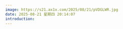 ```yaml
---
image: https://s21.ax1x.com/2025/08/21/pVDGLWR.jpg
date: 2025-08-21 星期四 20:14:07
introduction:
---
```

